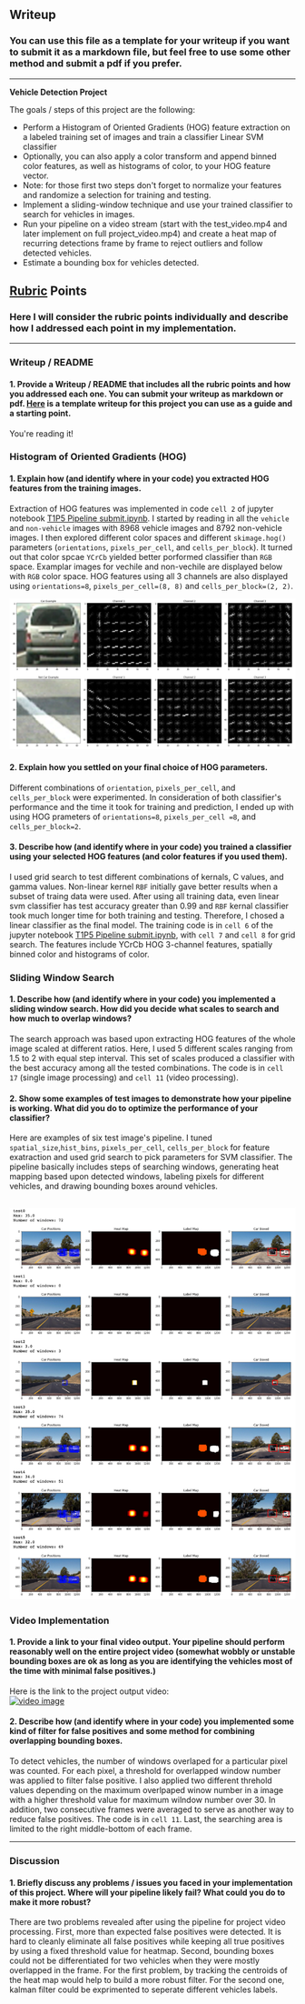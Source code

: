 ## Writeup
### You can use this file as a template for your writeup if you want to submit it as a markdown file, but feel free to use some other method and submit a pdf if you prefer.

---

**Vehicle Detection Project**

The goals / steps of this project are the following:

* Perform a Histogram of Oriented Gradients (HOG) feature extraction on a labeled training set of images and train a classifier Linear SVM classifier
* Optionally, you can also apply a color transform and append binned color features, as well as histograms of color, to your HOG feature vector. 
* Note: for those first two steps don't forget to normalize your features and randomize a selection for training and testing.
* Implement a sliding-window technique and use your trained classifier to search for vehicles in images.
* Run your pipeline on a video stream (start with the test_video.mp4 and later implement on full project_video.mp4) and create a heat map of recurring detections frame by frame to reject outliers and follow detected vehicles.
* Estimate a bounding box for vehicles detected.

[//]: # (Image References)
[image1]: ./output/car_notcar_example.png
[image2]: ./output/test_example.png
[video1]: ./project_video.mp4

## [Rubric](https://review.udacity.com/#!/rubrics/513/view) Points
### Here I will consider the rubric points individually and describe how I addressed each point in my implementation.  

---
### Writeup / README
 
#### 1. Provide a Writeup / README that includes all the rubric points and how you addressed each one.  You can submit your writeup as markdown or pdf.  [Here](https://github.com/udacity/CarND-Vehicle-Detection/blob/master/writeup_template.md) is a template writeup for this project you can use as a guide and a starting point.  

You're reading it!

### Histogram of Oriented Gradients (HOG)

#### 1. Explain how (and identify where in your code) you extracted HOG features from the training images.

Extraction of HOG features was implemented in code `cell 2` of jupyter notebook [T1P5 Pipeline submit.ipynb](https://github.com/RuiyeNi/CarND-Term1-Project5-Vehicle-Detection-and-Tracking/blob/master/T1P5%20Pipeline_submit.ipynb). I started by reading in all the `vehicle` and `non-vehicle` images with 8968 vehicle images and 8792 non-vehicle images. I then explored different color spaces and different `skimage.hog()` parameters (`orientations`, `pixels_per_cell`, and `cells_per_block`). It turned out that color spcae `YCrCb` yielded better porformed classifier than `RGB` space. Examplar images for vechile and non-vechile are displayed below with `RGB` color space. HOG features using all 3 channels are also displayed using `orientations=8`, `pixels_per_cell=(8, 8)` and `cells_per_block=(2, 2)`.

![alt text][image1]

#### 2. Explain how you settled on your final choice of HOG parameters.

Different combinations of `orientation`, `pixels_per_cell`, and `cells_per_block` were experimented. In consideration of both classifier's performance and the time it took for training and prediction, I ended up with using HOG prameters of `orientations=8`, `pixels_per_cell =8`, and `cells_per_block=2`.

#### 3. Describe how (and identify where in your code) you trained a classifier using your selected HOG features (and color features if you used them).

I used grid search to test different combinations of kernals, C values, and gamma values. Non-linear kernel `RBF` initially gave better results when a subset of traing data were used. After using all training data, even linear svm classifier has test accuracy greater than 0.99 and `RBF` kernal classifier took much longer time for both training and testing. Therefore, I chosed a linear classifier as the final model. The training code is in `cell 6` of the jupyter notebook [T1P5 Pipeline submit.ipynb](https://github.com/RuiyeNi/CarND-Term1-Project5-Vehicle-Detection-and-Tracking/blob/master/T1P5%20Pipeline_submit.ipynb), with `cell 7` and `cell 8` for grid search. The features include YCrCb HOG 3-channel features, spatially binned color and histograms of color. 

### Sliding Window Search

#### 1. Describe how (and identify where in your code) you implemented a sliding window search.  How did you decide what scales to search and how much to overlap windows?
The search approach was based upon extracting HOG features of the whole image scaled at different ratios. Here, I used 5 different scales ranging from 1.5 to 2 with equal step interval. This set of scales produced a classifier with the best accuracy among all the tested combinations. The code is in `cell 17` (single image processing) and `cell 11` (video processing).


#### 2. Show some examples of test images to demonstrate how your pipeline is working.  What did you do to optimize the performance of your classifier?
Here are examples of six test image's pipeline. I tuned `spatial_size`,`hist_bins`, `pixels_per_cell`, `cells_per_block` for feature exatraction and used grid search to pick parameters for SVM classifier. The pipeline basically includes steps of searching windows, generating heat mapping based upon detected windows, labeling pixels for different vehicles, and drawing bounding boxes around vehicles.   

![alt text][image2]
---

### Video Implementation

#### 1. Provide a link to your final video output.  Your pipeline should perform reasonably well on the entire project video (somewhat wobbly or unstable bounding boxes are ok as long as you are identifying the vehicles most of the time with minimal false positives.)
Here is the link to the project output video:  
[![video image](https://img.youtube.com/vi/wl1l1Jf3NRY/0.jpg)](https://youtu.be/wl1l1Jf3NRY)  


#### 2. Describe how (and identify where in your code) you implemented some kind of filter for false positives and some method for combining overlapping bounding boxes.

To detect vehicles, the number of windows overlaped for a particular pixel was counted. For each pixel, a threshold for overlapped window number was applied to filter false positive. I also applied two different threhold values depending on the maximum overlpaped winow number in a image with a higher threshold value for maximum wilndow number over 30. In addition, two consecutive frames were averaged to serve as another way to reduce false positives. The code is in `cell 11`. Last, the searching area is limited to the right middle-bottom of each frame. 


---

### Discussion

#### 1. Briefly discuss any problems / issues you faced in your implementation of this project.  Where will your pipeline likely fail?  What could you do to make it more robust?

There are two problems revealed after using the pipeline for project video processing. First, more than expected false positives were detected. It is hard to cleanly eliminate all false positives while keeping all true positives by using a fixed threshold value for heatmap. Second, bounding boxes could not be differentiated for two vehicles when they were mostly overlapped in the frame. For the first problem, by tracking the centroids of the heat map would help to build a more robust filter. For the second one, kalman filter could be exprimented to seperate different vehicles labels. 

